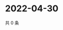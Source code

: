 # 2022-04-30

共 0 条

<!-- BEGIN WEIBO -->
<!-- 最后更新时间 Sat Apr 30 2022 13:15:09 GMT+0800 (China Standard Time) -->

<!-- END WEIBO -->
